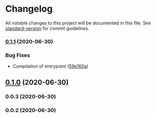 # Changelog

All notable changes to this project will be documented in this file. See [standard-version](https://github.com/conventional-changelog/standard-version) for commit guidelines.

### [0.1.1](https://github.com/rhangai/node-keycloak-theme-builder/compare/v0.1.0...v0.1.1) (2020-06-30)


### Bug Fixes

* Compilation of entrypoint ([59e160a](https://github.com/rhangai/node-keycloak-theme-builder/commit/59e160aa2306197475487b9f7b468df6c53d72be))

## [0.1.0](https://github.com/rhangai/node-keycloak-theme-builder/compare/v0.0.3...v0.1.0) (2020-06-30)

### 0.0.3 (2020-06-30)

### 0.0.2 (2020-06-30)
